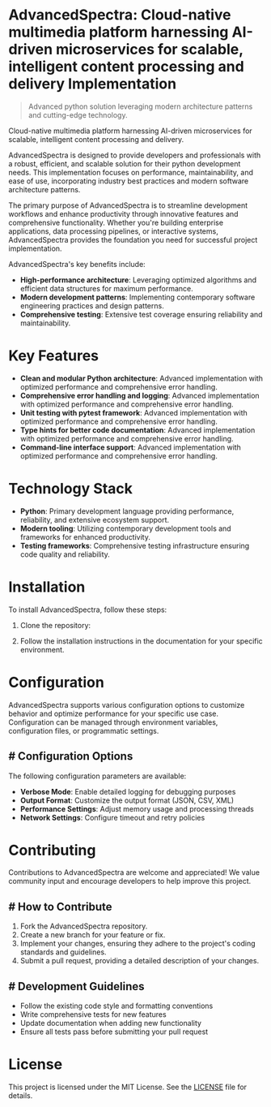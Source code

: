 <!-- fallback_AdvancedSpectra_20250727041434_95403 -->

# AdvancedSpectra: Cloud-native multimedia platform harnessing AI-driven microservices for scalable, intelligent content processing and delivery Implementation
> Advanced python solution leveraging modern architecture patterns and cutting-edge technology.

Cloud-native multimedia platform harnessing AI-driven microservices for scalable, intelligent content processing and delivery.

AdvancedSpectra is designed to provide developers and professionals with a robust, efficient, and scalable solution for their python development needs. This implementation focuses on performance, maintainability, and ease of use, incorporating industry best practices and modern software architecture patterns.

The primary purpose of AdvancedSpectra is to streamline development workflows and enhance productivity through innovative features and comprehensive functionality. Whether you're building enterprise applications, data processing pipelines, or interactive systems, AdvancedSpectra provides the foundation you need for successful project implementation.

AdvancedSpectra's key benefits include:

* **High-performance architecture**: Leveraging optimized algorithms and efficient data structures for maximum performance.
* **Modern development patterns**: Implementing contemporary software engineering practices and design patterns.
* **Comprehensive testing**: Extensive test coverage ensuring reliability and maintainability.

# Key Features

* **Clean and modular Python architecture**: Advanced implementation with optimized performance and comprehensive error handling.
* **Comprehensive error handling and logging**: Advanced implementation with optimized performance and comprehensive error handling.
* **Unit testing with pytest framework**: Advanced implementation with optimized performance and comprehensive error handling.
* **Type hints for better code documentation**: Advanced implementation with optimized performance and comprehensive error handling.
* **Command-line interface support**: Advanced implementation with optimized performance and comprehensive error handling.

# Technology Stack

* **Python**: Primary development language providing performance, reliability, and extensive ecosystem support.
* **Modern tooling**: Utilizing contemporary development tools and frameworks for enhanced productivity.
* **Testing frameworks**: Comprehensive testing infrastructure ensuring code quality and reliability.

# Installation

To install AdvancedSpectra, follow these steps:

1. Clone the repository:


2. Follow the installation instructions in the documentation for your specific environment.

# Configuration

AdvancedSpectra supports various configuration options to customize behavior and optimize performance for your specific use case. Configuration can be managed through environment variables, configuration files, or programmatic settings.

## # Configuration Options

The following configuration parameters are available:

* **Verbose Mode**: Enable detailed logging for debugging purposes
* **Output Format**: Customize the output format (JSON, CSV, XML)
* **Performance Settings**: Adjust memory usage and processing threads
* **Network Settings**: Configure timeout and retry policies

# Contributing

Contributions to AdvancedSpectra are welcome and appreciated! We value community input and encourage developers to help improve this project.

## # How to Contribute

1. Fork the AdvancedSpectra repository.
2. Create a new branch for your feature or fix.
3. Implement your changes, ensuring they adhere to the project's coding standards and guidelines.
4. Submit a pull request, providing a detailed description of your changes.

## # Development Guidelines

* Follow the existing code style and formatting conventions
* Write comprehensive tests for new features
* Update documentation when adding new functionality
* Ensure all tests pass before submitting your pull request

# License

This project is licensed under the MIT License. See the [LICENSE](https://github.com/marcmotta/AdvancedSpectra/blob/main/LICENSE) file for details.
